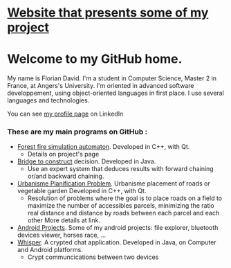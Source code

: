 # [Website that presents some of my project](https://flodavid.github.io)

# Welcome to my GitHub home.

My name is Florian David. I'm a student in Computer Science, Master 2 in France, at Angers's University. I'm oriented in advanced software developpement, using object-oriented languages in first place. I use several languages and technologies.


You can see [my profile page](https://fr.linkedin.com/in/florian-david-371749106) on LinkedIn

### These are my main programs on GitHub :

+ [Forest fire simulation automaton](https://theguysbrushes.github.io/incendie/). Developed in C++, with Qt.
  * Details on project's page
+ [Bridge to construct](https://github.com/flodavid/bridgeconstructor) decision. Developed in Java.
  * Use an expert system that deduces results with forward chaining or/and backward chaining.
+ [Urbanisme Planification Problem](https://flodavid.github.io/Urbanisme/). Urbanisme placement of roads or vegetable garden Developed in C++, with Qt.
  * Resolution of problems where the goal is to place roads on a field to maximize the number of accessibles parcels, minimizing the ratio real distance and distance by roads between each parcel and each other More details at link.
+ [Android Projects](https://flodavid.github.io/android-projects/). Some of my android projects: file explorer, bluetooth devices viewer, horses race, ...
+ [Whisper](https://github.com/flo5324/Whisper). A crypted chat application. Developed in Java, on Computer and Android platforms.
  * Crypt communcications between two devices
